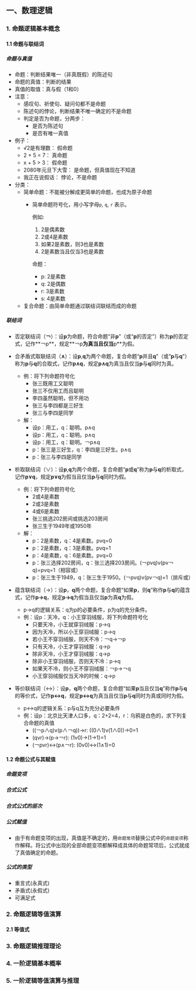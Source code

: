 
## 一、数理逻辑


### 1. 命题逻辑基本概念

#### 1.1 命题与联结词

##### 命题与真值

- 命题：判断结果唯一（非真既假）的陈述句
- 命题的真值：判断的结果
- 真值的取值：真与假（1和0）
- 注意：
    - 感叹句、祈使句、疑问句都不是命题
    - 陈述句的悖论，判断结果不唯一确定的不是命题
    - 判定是否为命题，分两步：
        - 是否为陈述句
        - 是否有唯一真值
- 例子：
    - √2是有理数： 假命题
    - 2 + 5 = 7：  真命题
    - x + 5 > 3：  假命题
    - 2080年元旦下大雪： 是命题，但真值现在不知道
    - 我正在说假话： 悖论，不是命题
- 分类：
    - 简单命题：不能被分解成更简单的命题，也成为原子命题
        - 简单命题符号化，用小写字母`p`, `q`, `r` 表示。

            例如:
            1. 2是偶素数
            2. 2或4是素数
            3. 如果2是素数，则3也是素数
            4. 2是素数当且仅当3也是素数

            命题：
            - p: 2是素数
            - q: 2是偶数
            - r: 3是素数
            - s: 4是素数
    - 复合命题：由简单命题通过联结词联结而成的命题

##### 联结词

- 否定联结词（**￢**）：设**p**为命题，符合命题“非**p**”（或“**p**的否定”）称为**p**的否定式，记作**￢p**，规定**￢p**为真当且仅当**p**为假。
- 合矛盾式取联结词（**∧**）：设**p**,**q**为两个命题，复合命题“**p**并且**q**”（或“**p**与**q**”）称为**p**与**q**的合取式，记作**p∧q**，规定**p∧q**为真当且仅当**p**与**q**同时为真。
    - 例：将下列命题符号化
        - 张三既用工又聪明
        - 张三不仅用工而且聪明
        - 李四虽然聪明，但不用功
        - 张三与李四都是三好生
        - 张三与李四是同学
    - 解：
        - 设p：用工，q：聪明。p∧q
        - 设p：用工，q：聪明。p∧q
        - 设p：用工，q：聪明。￢p∧q
        - p：张三是三好生，q：李四是三好生。p∧q
        - p：张三与李四是同学
- 析取联结词（∨）：设**p**,**q**为两个命题，复合命题“**p**或**q**”称为**p**与**q**的析取式，记作**p∨q**，规定**p∨q**为假当且仅当**p**与**q**同时为假。
    - 例：将下列命题符号化
        - 2或4是素数
        - 2或3是素数
        - 4或6是素数
        - 张三挑选202房间或挑选203房间
        - 张三生于1949年或1950年
    - 解：
        - p：2是素数，q：4是素数。pvq=0
        - p：2是素数，q：3是素数。pvq=1
        - p：4是素数，q：6是素数。pvq=0
        - p：张三选择202房间，q：张三选择203房间。(￢pvq)v(pv￢q)=pvq=1（相容或）
        - p：张三生于1949，q：张三生于1950。(￢pvq)v(pv￢q)=1（排斥或）

- 蕴含联结词（→）：设**p**，**q**两个命题，复合命题“如果**p**，则**q**”称作**p**与**q**的蕴含式，记作**p→q**，规定**p→q**为假当且仅当**p**为真**q**为假。
    - p→q的逻辑关系：q为p的必要条件，p为q的充分条件。
    - 例：设p：天冷，q：小王穿羽绒服，将下列命题符号化
        - 只要天冷，小王就穿羽绒服：p→q
        - 因为天冷，所以小王穿羽绒服：p→q
        - 若小王不穿羽绒服，则天不冷：￢q→￢p
        - 只有天冷，小王才穿羽绒服：q→p
        - 除非天冷，小王才穿羽绒服：q→p
        - 除非小王穿羽绒服，否则天不冷：p→q
        - 如果天不冷，则小王不穿羽绒服：￢p→￢q
        - 小王穿羽绒服仅当天冷的时候：q→p

- 等价联结词（↔）：设**p**，**q**两个命题，复合命题“如果**p**当且仅当**q**”称作**p**与**q**的等价式，记作**p↔q**，规定**p↔q**为真当且仅当**p**与**q**同时为真或同时为假。
    - p↔q的逻辑关系：p与q互为充分必要条件
    - 例：设p：北京比天津人口多，q：2+2=4，r：乌鸦是白色的，求下列复合命题的真值
        - ((￢p∧q)v(p∧￢q))→r: ((0∧1)v(1∧0))→0=1
        - (qvr)→(p→￢r): (1v0)→(1→1)=1
        - (￢pvr)↔(p∧￢r): (0v0)↔(1∧1)=0


#### 1.2 命题公式与其赋值

##### 命题变项
##### 合式公式
##### 合式公式的层次

##### 公式赋值

- 由于有命题变项的出现，真值是不确定的，用`命题常项`替换公式中的`命题变项`称作解释。将公式中出现的全部命题变项都解释成具体的命题常项后，公式就成了真值确定的命题。

##### 公式的类型

- 重言式(永真式)
- 矛盾式(永假式)
- 可满足式


### 2. 命题逻辑等值演算
#### 2.1 等值式

### 3. 命题逻辑推理理论
### 4. 一阶逻辑基本概率
### 5. 一阶逻辑等值演算与推理
